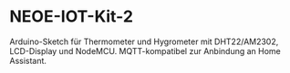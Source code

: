 # NEOE-IOT-Kit-2
Arduino-Sketch für Thermometer und Hygrometer mit DHT22/AM2302, LCD-Display und NodeMCU. MQTT-kompatibel zur Anbindung an Home Assistant.

